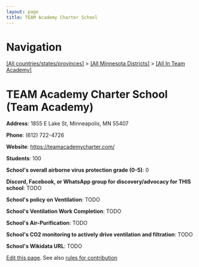 ```yaml
---
layout: page
title: TEAM Academy Charter School
---
```

# Navigation

[[All countries/states/provinces]](../../..) > [[All Minnesota Districts]](../..) > [[All In Team Academy]](..)

# TEAM Academy Charter School (Team Academy)

**Address**: 1855 E Lake St, Minneapolis, MN 55407

**Phone**: (612) 722-4726

**Website**: <https://teamacademycharter.com/>

**Students**: 100

**School's overall airborne virus protection grade (0-5)**: 0

**Discord, Facebook, or WhatsApp group for discovery/advocacy for THIS school**: TODO

**School's policy on Ventilation**: TODO

**School's Ventilation Work Completion**: TODO

**School's Air-Purification**: TODO

**School's CO2 monitoring to actively drive ventilation and filtration**: TODO

**School's Wikidata URL**: TODO


[Edit this page](https://github.com/ventilate-schools/MN/edit/main/./Team_Academy/TEAM_Academy_Charter_School.md). See also [rules for contribution](../../../contribution-rules/)